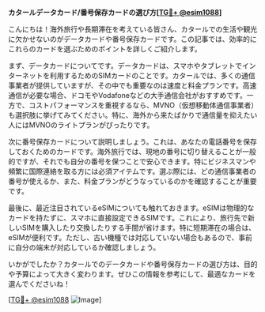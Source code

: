 **カタールデータカード/番号保存カードの選び方[[TG💪+ @esim1088](https://t.me/s/esim1088)]**

こんにちは！海外旅行や長期滞在を考えている皆さん、カタールでの生活や観光に欠かせないのがデータカードや番号保存カードです。この記事では、効率的にこれらのカードを選ぶためのポイントを詳しくご紹介します。

まず、データカードについてです。データカードは、スマホやタブレットでインターネットを利用するためのSIMカードのことです。カタールでは、多くの通信事業者が提供していますが、その中でも重要なのは速度と料金プランです。高速通信が必要な場合、ドコモやVodafoneなどの大手通信会社がおすすめです。一方で、コストパフォーマンスを重視するなら、MVNO（仮想移動体通信事業者）も選択肢に挙げてみてください。特に、海外から来たばかりで通信量を抑えたい人にはMVNOのライトプランがぴったりです。

次に番号保存カードについて説明しましょう。これは、あなたの電話番号を保存しておくためのカードです。海外旅行では、現地の番号に切り替えることが一般的ですが、それでも自分の番号を保つことで安心できます。特にビジネスマンや頻繁に国際連絡を取る方には必須アイテムです。選ぶ際には、どの通信事業者の番号が使えるか、また、料金プランがどうなっているのかを確認することが重要です。

最後に、最近注目されているeSIMについても触れておきます。eSIMは物理的なカードを持たずに、スマホに直接設定できるSIMです。これにより、旅行先で新しいSIMを購入したり交換したりする手間が省けます。特に短期滞在の場合は、eSIMが便利です。ただし、古い機種では対応していない場合もあるので、事前に自分の端末が対応しているか確認しましょう。

いかがでしたか？カタールでのデータカードや番号保存カードの選び方は、目的や予算によって大きく変わります。ぜひこの情報を参考にして、最適なカードを選んでくださいね！

[[TG💪+ @esim1088](https://t.me/s/esim1088) ![Image](https://i.postimg.cc/Y0z9fWf4/image.png)]